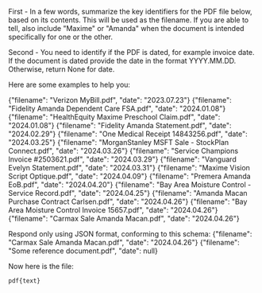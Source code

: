 First - In a few words, summarize the key identifiers for the PDF file below, based on its contents.
This will be used as the filename. If you are able to tell, also include "Maxime" or "Amanda" when the document is intended specifically for one or the other.

Second - You need to identify if the PDF is dated, for example invoice date. If the document is dated provide the date in the format YYYY.MM.DD. Otherwise, return None for date.

Here are some examples to help you:

{"filename": "Verizon MyBill.pdf", "date": "2023.07.23"}
{"filename": "Fidelity Amanda Dependent Care FSA.pdf", "date": "2024.01.08"}
{"filename": "HealthEquity Maxime Preschool Claim.pdf", "date": "2024.01.08"}
{"filename": "Fidelity Amanda Statement.pdf", "date": "2024.02.29"}
{"filename": "One Medical Receipt 14843256.pdf", "date": "2024.03.25"}
{"filename": "MorganStanley MSFT Sale - StockPlan Connect.pdf", "date": "2024.03.26"}
{"filename": "Service Champions Invoice #2503621.pdf", "date": "2024.03.29"}
{"filename": "Vanguard Evelyn Statement.pdf", "date": "2024.03.31"}
{"filename": "Maxime Vision Script Optique.pdf", "date": "2024.04.09"}
{"filename": "Premera Amanda EoB.pdf", "date": "2024.04.20"}
{"filename": "Bay Area Moisture Control - Service Record.pdf", "date": "2024.04.25"}
{"filename": "Amanda Macan Purchase Contract Carlsen.pdf", "date": "2024.04.26"}
{"filename": "Bay Area Moisture Control Invoice 15657.pdf", "date": "2024.04.26"}
{"filename": "Carmax Sale Amanda Macan.pdf", "date": "2024.04.26"}

Respond only using JSON format, conforming to this schema: 
{"filename": "Carmax Sale Amanda Macan.pdf", "date": "2024.04.26"}
{"filename": "Some reference document.pdf", "date": null}

Now here is the file:

```pdf{text}```
